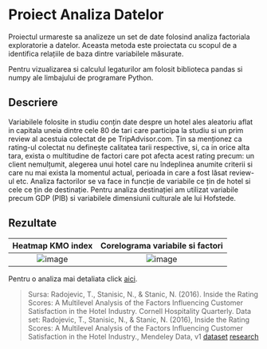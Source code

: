 # Proiect Analiza Datelor

Proiectul urmareste sa analizeze un set de date folosind analiza factoriala exploratorie a datelor. Aceasta metoda este proiectata cu scopul de a identifica relațiile de baza dintre variabilele măsurate. 

Pentru vizualizarea si calculul legaturilor am folosit biblioteca pandas si numpy ale limbajului de programare Python.


## Descriere
Variabilele folosite in studiu conțin date despre un hotel ales aleatoriu aflat in capitala uneia dintre cele 80 de tari care participa la studiu si un prim review al acestuia colectat de pe TripAdvisor.com. Țin sa menționez ca rating-ul colectat nu definește calitatea tarii respective, si, ca in orice alta tara, exista o multitudine de factori care pot afecta acest rating precum: un client nemulțumit, alegerea unui hotel care nu îndeplinea anumite criterii si care nu mai exista la momentul actual, perioada in care a fost lăsat review-ul etc. 
Analiza factorilor se va face in funcție de variabile ce țin de hotel si cele ce țin de destinație. Pentru analiza destinației am utilizat variabile precum GDP (PIB) si variabilele dimensiunii culturale ale lui Hofstede.

## Rezultate

Heatmap KMO index |  Corelograma variabile si factori
:-------------------------:|:-------------------------:
![image](https://user-images.githubusercontent.com/76962878/190694547-44afdad8-0a1f-42f6-893b-119e24dd443e.png)  | ![image](https://user-images.githubusercontent.com/76962878/190698093-11637218-6c89-4a89-a576-9ee1a3527f3b.png)

Pentru o analiza mai detaliata click [aici](TMSResolute10/Data-Analysis-Project/blob/main/Proiect/Analiza.md).




> Sursa: Radojevic, T., Stanisic, N., & Stanic, N. (2016). Inside the Rating Scores: A Multilevel Analysis of the Factors Influencing Customer Satisfaction in the Hotel Industry. Cornell Hospitality Quarterly. 
Data set: Radojevic, T., Stanisic, N., & Stanic, N. (2016), Inside the Rating Scores: A Multilevel Analysis of the Factors Influencing Customer Satisfaction in the Hotel Industry., Mendeley Data, v1 
[dataset](http://dx.doi.org/10.17632/kwsrxshf9x.1) [research](https://www.researchgate.net/publication/312164283_Inside_the_Rating_Scores_A_Multilevel_Analysis_of_the_Factors_Influencing_Customer_Satisfaction_in_the_Hotel_Industry)
